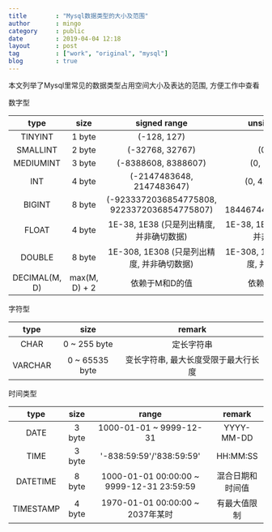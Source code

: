 ```yaml
---
title        : "Mysql数据类型的大小及范围"
author       : mingo
category     : public
date         : 2019-04-04 12:18
layout       : post
tag          : ["work", "original", "mysql"]
blog         : true
---
```


本文列举了Mysql里常见的数据类型占用空间大小及表达的范围, 方便工作中查看

数字型

|  type         |   size        |         signed range                         |         unsigned range                   | 
|:-------------:|:-------------:|:--------------------------------------------:|:----------------------------------------:|
| TINYINT       | 1 byte        | (-128, 127)                                  | (0, 255)                                 |
| SMALLINT      | 2 byte        | (-32768, 32767)                              | (0, 65535)                               |
| MEDIUMINT     | 3 byte        | (-8388608, 8388607)                          | (0, 16777215)                            |
| INT           | 4 byte        | (-2147483648, 2147483647)                    | (0, 4294967295)                          |
| BIGINT        | 8 byte        | (-9233372036854775808, 9223372036854775807)  | (0, 18446744073709551615)                |
| FLOAT         | 4 byte        | 1E-38, 1E38    (只是列出精度, 并非确切数据)      | 1E-38, 1E38    (只是列出精度, 并非确切数据)  |
| DOUBLE        | 8 byte        | 1E-308, 1E308  (只是列出精度, 并非确切数据)      | 1E-308, 1E308  (只是列出精度, 并非确切数据)  |
| DECIMAL(M, D) | max(M, D) + 2 | 依赖于M和D的值                                 | 依赖于M和D的值                             | 

字符型 

|  type         |     size        |         remark                  | 
|:-------------:|:---------------:|:-------------------------------:|
| CHAR          | 0 ~ 255 byte    | 定长字符串                        |
| VARCHAR       | 0 ~ 65535 byte  | 变长字符串, 最大长度受限于最大行长度  |

时间类型

|  type         |   size  |             range                          |     remark    |
|:-------------:|:-------:|:------------------------------------------:|:-------------:|
| DATE          | 3 byte  | 1000-01-01 ~ 9999-12-31                    |   YYYY-MM-DD  |
| TIME          | 3 byte  | '-838:59:59'/'838:59:59'                   |    HH:MM:SS   |
| DATETIME      | 8 byte  | 1000-01-01 00:00:00 ~ 9999-12-31 23:59:59  | 混合日期和时间值 |
| TIMESTAMP     | 4 byte  | 1970-01-01 00:00:00 ~ 2037年某时            |   有最大值限制  |
